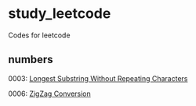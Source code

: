 # study_leetcode
Codes for leetcode

## numbers

0003: [Longest Substring Without Repeating Characters](https://github.com/piecesofreg09/study_leetcode/blob/master/0003_longest_substring_without_repeating_chars.py)

0006: [ZigZag Conversion](https://github.com/piecesofreg09/study_leetcode/blob/master/0006_zigzag_converstion.py)
